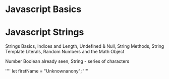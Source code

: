 # Javascript Basics

# Javascript Strings
Strings Basics, Indices and Length, Undefined & Null, String Methods, String Template Literals, Random Numbers and the Math Object

Number Boolean already seen, String - series of characters

''''
let firstName = "Unknownanony";
''''